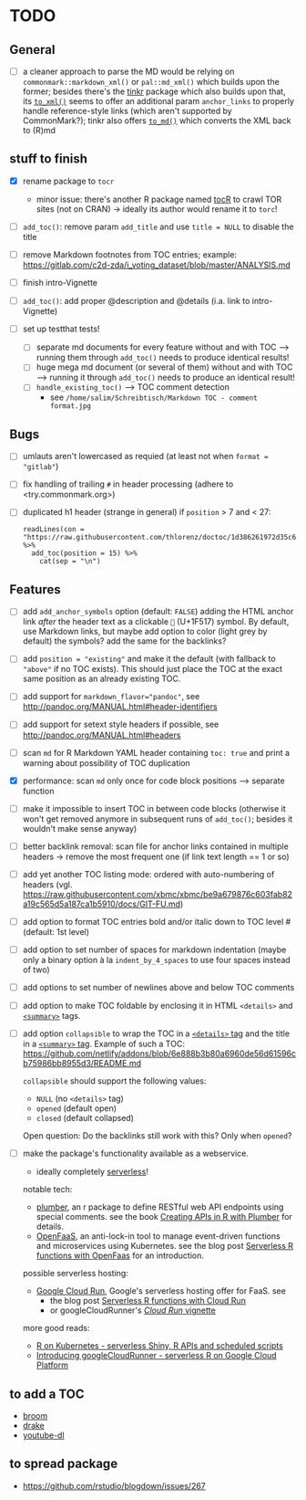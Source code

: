 # TODO

## General

- [ ] a cleaner approach to parse the MD would be relying on `commonmark::markdown_xml()` or `pal::md_xml()` which builds upon the former; besides there's the [tinkr](https://docs.ropensci.org/tinkr/) package which also builds upon that, its [`to_xml()`](https://docs.ropensci.org/tinkr/reference/to_xml.html) seems to offer an additional param `anchor_links` to properly handle reference-style links (which aren't supported by CommonMark?); tinkr also offers [`to_md()`](https://docs.ropensci.org/tinkr/reference/to_md.html) which converts the XML back to (R)md

## stuff to finish

- [x] rename package to `tocr`
    - minor issue: there's another R package named [tocR](https://github.com/sambold/tocR/) to crawl TOR sites (not on CRAN) -> ideally its author would rename it to `torc`!

- [ ] `add_toc()`: remove param `add_title` and use `title = NULL` to disable the title

- [ ] remove Markdown footnotes from TOC entries; example: <https://gitlab.com/c2d-zda/i_voting_dataset/blob/master/ANALYSIS.md>

- [ ] finish intro-Vignette

- [ ] `add_toc()`: add proper @description and @details (i.a. link to intro-Vignette)

- [ ] set up testthat tests!
    - [ ] separate md documents for every feature without and with TOC --> running them through `add_toc()` needs to produce identical results!
    - [ ] huge mega md document (or several of them) without and with TOC --> running it through `add_toc()` needs to produce an identical result!
    - [ ] `handle_existing_toc()` --> TOC comment detection
        - see `/home/salim/Schreibtisch/Markdown TOC - comment format.jpg`

## Bugs

- [ ] umlauts aren't lowercased as requied (at least not when `format = "gitlab"`)

- [ ] fix handling of trailing `#` in header processing (adhere to <try.commonmark.org>)

- [ ] duplicated h1 header (strange in general) if `position` > 7 and < 27:

    ```
    readLines(con = "https://raw.githubusercontent.com/thlorenz/doctoc/1d386261972d35c6bcd187d0a00e666f9d893d8d/README.md") %>%
      add_toc(position = 15) %>%
        cat(sep = "\n")
    ```

## Features

- [ ] add `add_anchor_symbols` option (default: `FALSE`) adding the HTML anchor link _after_ the header text as a clickable `🔗` (U+1F517) symbol. By default, use Markdown links, but maybe add option to color (light grey by default) the symbols? add the same for the backlinks?

- [ ] add `position = "existing"` and make it the default (with fallback to `"above"` if no TOC exists). This should just place the TOC at the exact same position as an already existing TOC.

- [ ] add support for `markdown_flavor="pandoc"`, see <http://pandoc.org/MANUAL.html#header-identifiers>

- [ ] add support for setext style headers if possible, see <http://pandoc.org/MANUAL.html#headers>

- [ ] scan `md` for R Markdown YAML header containing `toc: true` and print a warning about possibility of TOC duplication

- [x] performance: scan `md` only once for code block positions --> separate function

- [ ] make it impossible to insert TOC in between code blocks (otherwise it won't get removed anymore in subsequent runs of `add_toc()`; besides it wouldn't make sense anyway)

- [ ] better backlink removal: scan file for anchor links contained in multiple headers -> remove the most frequent one (if link text length == 1 or so)

- [ ] add yet another TOC listing mode: ordered with auto-numbering of headers (vgl. <https://raw.githubusercontent.com/xbmc/xbmc/be9a679876c603fab82a19c565d5a187ca1b5910/docs/GIT-FU.md>)

- [ ] add option to format TOC entries bold and/or italic down to TOC level # (default: 1st level)

- [ ] add option to set number of spaces for markdown indentation (maybe only a binary option à la `indent_by_4_spaces` to use four spaces instead of two)

- [ ] add options to set number of newlines above and below TOC comments

- [ ] add option to make TOC foldable by enclosing it in HTML `<details>` and [`<summary>`](https://www.w3schools.com/tags/tag_summary.asp) tags. 

- [ ] add option `collapsible` to wrap the TOC in a [`<details>` tag](https://www.w3schools.com/TAGS/tag_details.asp) and the title in a [`<summary>` tag](https://www.w3schools.com/tags/tag_summary.asp). Example of such a TOC: <https://github.com/netlify/addons/blob/6e888b3b80a6960de56d61596cb75986bb8955d3/README.md>
  
  `collapsible` should support the following values:
    - `NULL` (no `<details>` tag)
    - `opened` (default open)
    - `closed` (default collapsed)
  
  Open question: Do the backlinks still work with this? Only when `opened`?

- [ ] make the package's functionality available as a webservice.

    - ideally completely [serverless](https://en.wikipedia.org/wiki/Serverless_computing)!

    notable tech:
    
    - [plumber](https://github.com/rstudio/plumber), an r package to define RESTful web API endpoints using special comments. see the book [Creating APIs in R with Plumber](https://www.rplumber.io/docs/) for details.
    - [OpenFaaS](https://github.com/openfaas/faas), an anti-lock-in tool to manage event-driven functions and microservices using Kubernetes. see the blog post [Serverless R functions with OpenFaas](https://medium.com/@beanies/serverless-r-functions-with-openfaas-1cd34905834d) for an introduction.
    
    possible serverless hosting:
    
    - [Google Cloud Run](https://cloud.run/), Google's serverless hosting offer for FaaS. see
        - the blog post [Serverless R functions with Cloud Run](https://ericjinks.com/blog/2019/serverless-R-cloud-run/)
        - or googleCloudRunner's [_Cloud Run_ vignette](https://code.markedmondson.me/googleCloudRunner/articles/cloudrun.html)
    
    more good reads:
    
    - [R on Kubernetes - serverless Shiny, R APIs and scheduled scripts](https://code.markedmondson.me/r-on-kubernetes-serverless-shiny-r-apis-and-scheduled-scripts/)
    - [Introducing googleCloudRunner - serverless R on Google Cloud Platform](https://code.markedmondson.me/googleCloudRunner-intro/)


## to add a TOC

- [broom](https://github.com/tidyverse/broom)
- [drake](https://github.com/ropensci/drake/blob/master/README.md)
- [youtube-dl](https://github.com/rg3/youtube-dl/)


## to spread package

- <https://github.com/rstudio/blogdown/issues/267>
